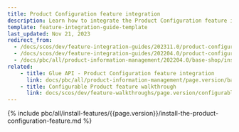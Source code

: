 ```yaml
---
title: Product Configuration feature integration
description: Learn how to integrate the Product Configuration feature into a Spryker project.
template: feature-integration-guide-template
last_updated: Nov 21, 2023
redirect_from:
  - /docs/scos/dev/feature-integration-guides/202311.0/product-configuration-feature-integration.html
  - /docs/scos/dev/feature-integration-guides/202204.0/product-configuration-feature-integration.htm
  - /docs/pbc/all/product-information-management/202204.0/base-shop/install-and-upgrade/install-features/install-the-product-configuration-feature.html
related:
    - title: Glue API - Product Configuration feature integration
      link: docs/pbc/all/product-information-management/page.version/base-shop/install-and-upgrade/install-glue-api/install-the-product-configuration-glue-api.html
    - title: Configurable Product feature walkthrough
      link: docs/scos/dev/feature-walkthroughs/page.version/configurable-product-feature-walkthrough/configurable-product-feature-walkthrough.html
---
```


{% include pbc/all/install-features/{{page.version}}/install-the-product-configuration-feature.md %} <!-- To edit, see /_includes/pbc/all/install-features/202311.0/install-the-product-configuration-feature.md -->
